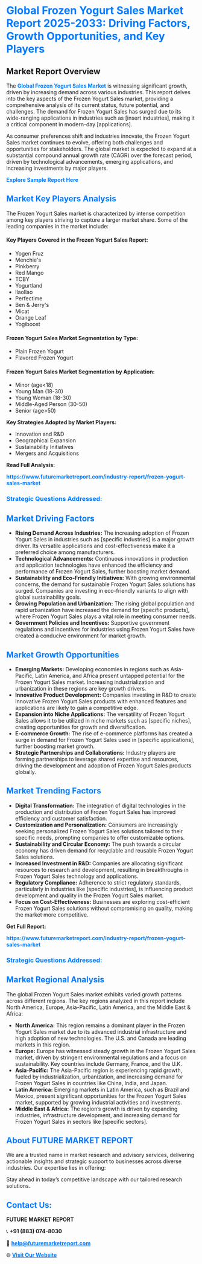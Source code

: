 <h1 style="color: #007BFF;">Global Frozen Yogurt Sales Market Report 2025-2033: Driving Factors, Growth Opportunities, and Key Players</h1>

<section id="overview">
<h2>Market Report Overview</h2>
<p>The <a href="https://www.futuremarketreport.com/industry-report/frozen-yogurt-sales-market" style="color: #007BFF; text-decoration: none;"><strong>Global Frozen Yogurt Sales Market</strong></a> is witnessing significant growth, driven by increasing demand across various industries. This report delves into the key aspects of the Frozen Yogurt Sales market, providing a comprehensive analysis of its current status, future potential, and challenges. The demand for Frozen Yogurt Sales has surged due to its wide-ranging applications in industries such as [insert industries], making it a critical component in modern-day [applications].</p>
<p>As consumer preferences shift and industries innovate, the Frozen Yogurt Sales market continues to evolve, offering both challenges and opportunities for stakeholders. The global market is expected to expand at a substantial compound annual growth rate (CAGR) over the forecast period, driven by technological advancements, emerging applications, and increasing investments by major players.</p>
</section>

<section id="overview">
<p><a href="https://www.futuremarketreport.com/request-sample/reportId=109073" style="color: #007BFF; text-decoration: none;"><strong>Explore Sample Report Here</strong></a></p>
</section>

<section id="key-players">
<h2 style="color: #007BFF;">Market Key Players Analysis</h2>
<p>The Frozen Yogurt Sales market is characterized by intense competition among key players striving to capture a larger market share. Some of the leading companies in the market include:</p>
<h4>Key Players Covered in the Frozen Yogurt Sales Report:</h4>
<ul><li>Yogen Fruz</li><li>Menchie&#039;s</li><li>Pinkberry</li><li>Red Mango</li><li>TCBY</li><li>Yogurtland</li><li>llaollao</li><li>Perfectime</li><li>Ben &amp; Jerry&#039;s</li><li>Micat</li><li>Orange Leaf</li><li>Yogiboost</li></ul>
<h4>Frozen Yogurt Sales Market Segmentation by Type:</h4>
<ul><li>Plain Frozen Yogurt</li><li>Flavored Frozen Yogurt</li></ul>

<h4>Frozen Yogurt Sales Market Segmentation by Application:</h4>
<ul><li>Minor (age&lt;18)</li><li>Young Man (18-30)</li><li>Young Woman (18-30)</li><li>Middle-Aged Person (30-50)</li><li>Senior (age&gt;50)</li></ul>
<p><strong>Key Strategies Adopted by Market Players:</strong></p>
<ul>
<li>Innovation and R&D</li>
<li>Geographical Expansion</li>
<li>Sustainability Initiatives</li>
<li>Mergers and Acquisitions</li>
</ul>
</section>

<section>
<p><strong>Read Full Analysis: </strong></p><a href="https://www.futuremarketreport.com/industry-report/frozen-yogurt-sales-market" style="color: #007BFF; text-decoration: none;"><strong>https://www.futuremarketreport.com/industry-report/frozen-yogurt-sales-market</strong></a>
<h3 style="color: #007BFF;">Strategic Questions Addressed:</h3>
</section>

<section id="driving-factors">
<h2 style="color: #007BFF;">Market Driving Factors</h2>
<ul>
<li><strong>Rising Demand Across Industries:</strong> The increasing adoption of Frozen Yogurt Sales in industries such as [specific industries] is a major growth driver. Its versatile applications and cost-effectiveness make it a preferred choice among manufacturers.</li>
<li><strong>Technological Advancements:</strong> Continuous innovations in production and application technologies have enhanced the efficiency and performance of Frozen Yogurt Sales, further boosting market demand.</li>
<li><strong>Sustainability and Eco-Friendly Initiatives:</strong> With growing environmental concerns, the demand for sustainable Frozen Yogurt Sales solutions has surged. Companies are investing in eco-friendly variants to align with global sustainability goals.</li>
<li><strong>Growing Population and Urbanization:</strong> The rising global population and rapid urbanization have increased the demand for [specific products], where Frozen Yogurt Sales plays a vital role in meeting consumer needs.</li>
<li><strong>Government Policies and Incentives:</strong> Supportive government regulations and incentives for industries using Frozen Yogurt Sales have created a conducive environment for market growth.</li>
</ul>
</section>

<section id="growth-opportunities">
<h2 style="color: #007BFF;">Market Growth Opportunities</h2>
<ul>
<li><strong>Emerging Markets:</strong> Developing economies in regions such as Asia-Pacific, Latin America, and Africa present untapped potential for the Frozen Yogurt Sales market. Increasing industrialization and urbanization in these regions are key growth drivers.</li>
<li><strong>Innovative Product Development:</strong> Companies investing in R&D to create innovative Frozen Yogurt Sales products with enhanced features and applications are likely to gain a competitive edge.</li>
<li><strong>Expansion into Niche Applications:</strong> The versatility of Frozen Yogurt Sales allows it to be utilized in niche markets such as [specific niches], creating opportunities for growth and diversification.</li>
<li><strong>E-commerce Growth:</strong> The rise of e-commerce platforms has created a surge in demand for Frozen Yogurt Sales used in [specific applications], further boosting market growth.</li>
<li><strong>Strategic Partnerships and Collaborations:</strong> Industry players are forming partnerships to leverage shared expertise and resources, driving the development and adoption of Frozen Yogurt Sales products globally.</li>
</ul>
</section>

<section id="trending-factors">
<h2 style="color: #007BFF;">Market Trending Factors</h2>
<ul>
<li><strong>Digital Transformation:</strong> The integration of digital technologies in the production and distribution of Frozen Yogurt Sales has improved efficiency and customer satisfaction.</li>
<li><strong>Customization and Personalization:</strong> Consumers are increasingly seeking personalized Frozen Yogurt Sales solutions tailored to their specific needs, prompting companies to offer customizable options.</li>
<li><strong>Sustainability and Circular Economy:</strong> The push towards a circular economy has driven demand for recyclable and reusable Frozen Yogurt Sales solutions.</li>
<li><strong>Increased Investment in R&D:</strong> Companies are allocating significant resources to research and development, resulting in breakthroughs in Frozen Yogurt Sales technology and applications.</li>
<li><strong>Regulatory Compliance:</strong> Adherence to strict regulatory standards, particularly in industries like [specific industries], is influencing product development and quality in the Frozen Yogurt Sales market.</li>
<li><strong>Focus on Cost-Effectiveness:</strong> Businesses are exploring cost-efficient Frozen Yogurt Sales solutions without compromising on quality, making the market more competitive.</li>
</ul>
</section>

<section>
<p><strong>Get Full Report: </strong></p><a href="https://www.futuremarketreport.com/industry-report/frozen-yogurt-sales-market" style="color: #007BFF; text-decoration: none;"><strong>https://www.futuremarketreport.com/industry-report/frozen-yogurt-sales-market</strong></a>
<h3 style="color: #007BFF;">Strategic Questions Addressed:</h3>
</section>


<section id="regional-analysis">
<h2 style="color: #007BFF;">Market Regional Analysis</h2>
<p>The global Frozen Yogurt Sales market exhibits varied growth patterns across different regions. The key regions analyzed in this report include North America, Europe, Asia-Pacific, Latin America, and the Middle East & Africa:</p>
<ul>
<li><strong>North America:</strong> This region remains a dominant player in the Frozen Yogurt Sales market due to its advanced industrial infrastructure and high adoption of new technologies. The U.S. and Canada are leading markets in this region.</li>
<li><strong>Europe:</strong> Europe has witnessed steady growth in the Frozen Yogurt Sales market, driven by stringent environmental regulations and a focus on sustainability. Key countries include Germany, France, and the U.K.</li>
<li><strong>Asia-Pacific:</strong> The Asia-Pacific region is experiencing rapid growth, fueled by industrialization, urbanization, and increasing demand for Frozen Yogurt Sales in countries like China, India, and Japan.</li>
<li><strong>Latin America:</strong> Emerging markets in Latin America, such as Brazil and Mexico, present significant opportunities for the Frozen Yogurt Sales market, supported by growing industrial activities and investments.</li>
<li><strong>Middle East & Africa:</strong> The region’s growth is driven by expanding industries, infrastructure development, and increasing demand for Frozen Yogurt Sales in sectors like [specific sectors].</li>
</ul>
</section>

<footer>
<h2 style="color: #007BFF;">About FUTURE MARKET REPORT</h2>
<p>We are a trusted name in market research and advisory services, delivering actionable insights and strategic support to businesses across diverse industries. Our expertise lies in offering:</p>

<p>Stay ahead in today’s competitive landscape with our tailored research solutions.</p>

<h2 style="color: #007BFF;">Contact Us:</h2>
<p><strong>FUTURE MARKET REPORT</strong></p>
<p>📞 <strong>+91 (883) 074-8030</strong></p>
<p>📧 <strong><a href="mailto:help@futuremarketreport.com" style="color: #007BFF;">help@futuremarketreport.com</a></strong></p>
<p>🌐 <strong><a href="https://www.futuremarketreport.com/" style="color: #007BFF;">Visit Our Website</a></strong></p>
</footer>